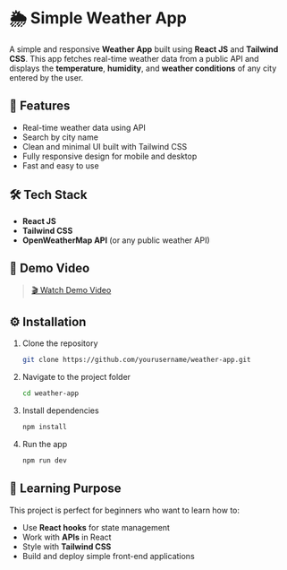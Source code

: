 # 🌦️ Simple Weather App

A simple and responsive **Weather App** built using **React JS** and **Tailwind CSS**.
This app fetches real-time weather data from a public API and displays the **temperature**, **humidity**, and **weather conditions** of any city entered by the user.

## 🚀 Features

* Real-time weather data using API
* Search by city name
* Clean and minimal UI built with Tailwind CSS
* Fully responsive design for mobile and desktop
* Fast and easy to use

## 🛠️ Tech Stack

* **React JS**
* **Tailwind CSS**
* **OpenWeatherMap API** (or any public weather API)

## 🎥 Demo Video

> [🎬 Watch Demo Video](./demo.mp4)

## ⚙️ Installation

1. Clone the repository

   ```bash
   git clone https://github.com/yourusername/weather-app.git
   ```
2. Navigate to the project folder

   ```bash
   cd weather-app
   ```
3. Install dependencies

   ```bash
   npm install
   ```
4. Run the app

   ```bash
   npm run dev
   ```

## 🧠 Learning Purpose

This project is perfect for beginners who want to learn how to:

* Use **React hooks** for state management
* Work with **APIs** in React
* Style with **Tailwind CSS**
* Build and deploy simple front-end applications

